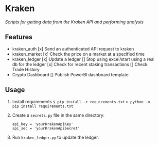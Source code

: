 # Kraken
*Scripts for getting data from the Kraken API and performing analysis*

## Features
* kraken_auth
    [x] Send an authenticated API request to kraken
* kraken_market
    [x] Check the price on a market at a specified time
* kraken_ledger
    [x] Update a ledger
        [] Stop using excel/start using a real db for the ledger
    [x] Check for recent staking transactions
    [] Check Trade History
* Crypto Dashboard
    [] Publish PowerBI dashboard template

## Usage
1. Install requirements
`$ pip install -r requirements.txt`
`> python -m pip install requirements.txt`

1. Create a `secrets.py` file in the same directory:
    ```
    api_key = 'yourKrakenApiKey'
    api_sec = 'yourKrakenApiSecret'
    ```
1. Run `kraken_ledger.py` to update the ledger.